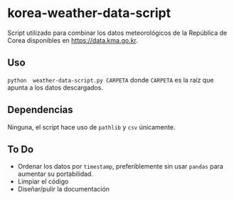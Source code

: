 # korea-weather-data-script

Script utilizado para combinar los datos meteorológicos de la República de Corea disponibles en https://data.kma.go.kr.

## Uso

```python  weather-data-script.py CARPETA``` donde ```CARPETA``` es la raíz que apunta a los datos descargados.

## Dependencias

Ninguna, el script hace uso de ```pathlib``` y ```csv``` únicamente.

## To Do

* Ordenar los datos por ```timestamp```, preferiblemente sin usar ```pandas``` para aumentar su portabilidad.
* Limpiar el código
* Diseñar/pulir la documentación
